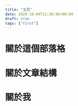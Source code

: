 ```yaml
---
title: "主頁"
date: 2020-10-04T11:36:05+08:00
draft: true
tags: ["first"]
---
```


# 關於這個部落格
# 關於文章結構
# 關於我
